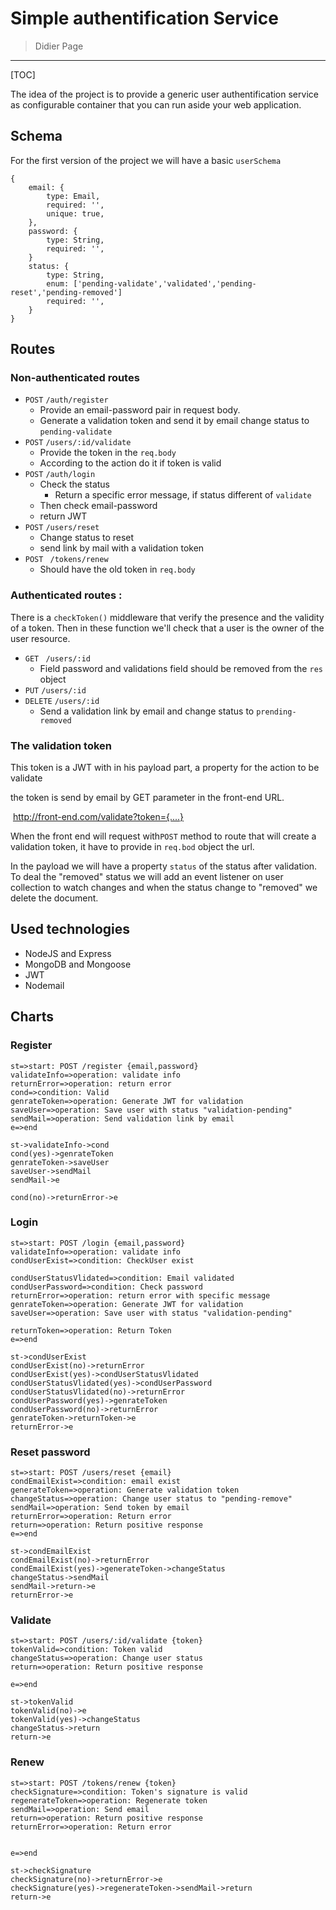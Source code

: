 # Simple authentification Service

> Didier Page

---

[TOC]

The idea of the project is to provide a generic user authentification service as configurable container that you can run aside your web application.

## Schema

For the first version of the project we will have a basic `userSchema`

```
{
	email: {
    	type: Email,
    	required: '',
    	unique: true,
  	},
  	password: {
    	type: String,
    	required: '',
  	}
  	status: {
    	type: String,
    	enum: ['pending-validate','validated','pending-reset','pending-removed']
    	required: '',
  	}
}
```



## Routes

### Non-authenticated routes

- `POST` `/auth/register`
  - Provide an email-password pair in request body.
  - Generate a validation token and send it by email change status to `pending-validate`
- `POST` `/users/:id/validate`
  - Provide the token in the `req.body`
  - According to the action do it if token is valid
- `POST` `/auth/login`
  - Check the status
    - Return a specific error message, if status different of `validate`
  - Then check email-password
  - return JWT
- `POST` `/users/reset`
  - Change status to reset
  - send link by mail with a validation token
- `POST`  ` /tokens/renew`
  - Should have the old token in `req.body`


### Authenticated routes :

There is a `checkToken()` middleware that verify the presence and the validity of a token. Then in these function we'll check that a user is the owner of the user resource.

- `GET` ` /users/:id`
  - Field password and validations field should be removed from the `res` object
- `PUT` `/users/:id`
- `DELETE` `/users/:id`
  - Send a validation link by email and change status to `prending-removed`

### The validation token 

This token is a JWT with in his payload part, a property for the action to be validate

the token is send by email by GET parameter in the front-end URL.

​	http://front-end.com/validate?token={....}

When the front end will request with`POST` method to route that will create a validation token, it have to provide in `req.bod` object the url.

In the payload we will have a property `status` of the status after validation. To deal the "removed" status we will add an event listener on user collection to watch changes and when the status change to "removed" we delete the document.



## Used technologies

- NodeJS and Express
- MongoDB and Mongoose
- JWT
- Nodemail

## Charts

### Register

```flow
st=>start: POST /register {email,password}
validateInfo=>operation: validate info 
returnError=>operation: return error
cond=>condition: Valid
genrateToken=>operation: Generate JWT for validation
saveUser=>operation: Save user with status "validation-pending"
sendMail=>operation: Send validation link by email
e=>end

st->validateInfo->cond
cond(yes)->genrateToken
genrateToken->saveUser
saveUser->sendMail
sendMail->e

cond(no)->returnError->e
```

### Login

```flow
st=>start: POST /login {email,password}
validateInfo=>operation: validate info 
condUserExist=>condition: CheckUser exist

condUserStatusVlidated=>condition: Email validated
condUserPassword=>condition: Check password
returnError=>operation: return error with specific message
genrateToken=>operation: Generate JWT for validation
saveUser=>operation: Save user with status "validation-pending"

returnToken=>operation: Return Token
e=>end

st->condUserExist
condUserExist(no)->returnError
condUserExist(yes)->condUserStatusVlidated
condUserStatusVlidated(yes)->condUserPassword
condUserStatusVlidated(no)->returnError
condUserPassword(yes)->genrateToken
condUserPassword(no)->returnError
genrateToken->returnToken->e
returnError->e

```

### Reset password

```flow
st=>start: POST /users/reset {email}
condEmailExist=>condition: email exist
generateToken=>operation: Generate validation token
changeStatus=>operation: Change user status to "pending-remove"
sendMail=>operation: Send token by email
returnError=>operation: Return error
return=>operation: Return positive response
e=>end

st->condEmailExist
condEmailExist(no)->returnError
condEmailExist(yes)->generateToken->changeStatus
changeStatus->sendMail
sendMail->return->e
returnError->e
```

###  Validate
```flow
st=>start: POST /users/:id/validate {token}
tokenValid=>condition: Token valid
changeStatus=>operation: Change user status
return=>operation: Return positive response

e=>end

st->tokenValid
tokenValid(no)->e
tokenValid(yes)->changeStatus
changeStatus->return
return->e
```

### Renew

```flow
st=>start: POST /tokens/renew {token}
checkSignature=>condition: Token's signature is valid
regenerateToken=>operation: Regenerate token
sendMail=>operation: Send email
return=>operation: Return positive response
returnError=>operation: Return error


e=>end

st->checkSignature
checkSignature(no)->returnError->e
checkSignature(yes)->regenerateToken->sendMail->return
return->e
```

